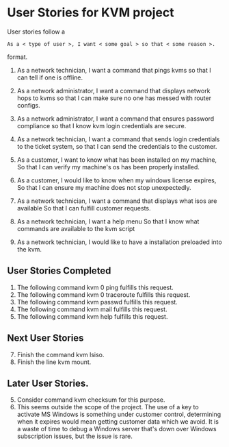 # User Stories for KVM project

User stories follow a

    As a < type of user >, I want < some goal > so that < some reason >.

format.

1.  As a network technician,
    I want a command that pings kvms
    so that I can tell if one is offline.

2.  As a network administrator,
    I want a command that displays network hops to kvms
    so that I can make sure no one has messed with router configs.

3.  As a network administrator,
    I want a command that ensures password compliance
    so that I know kvm login credentials are secure.

4.  As a network technician,
    I want a command that sends login credentials to the ticket system,
    so that I can send the credentials to the customer.

5.  As a customer,
    I want to know what has been installed on my machine,
    So that I can verify my machine's os has been properly installed.

6.  As a customer,
    I would like to know when my windows license expires,
    So that I can ensure my machine does not stop unexpectedly.

7.  As a network technician,
    I want a command that displays what isos are available
    So that I can fulfill customer requests.

8.  As a network technician,
    I want a help menu
    So that I know what commands are available to the kvm script

9.  As a network technician,
    I would like to have a installation preloaded into the
    kvm.

## User Stories Completed

1. The following command kvm 0 ping fulfills this request.
2. The following command kvm 0 traceroute fulfills this request.
3. The following command kvm <number> passwd fulfills this request.
4. The following command kvm <number> mail fulfills this request.
8. The following command kvm help fulfills this request.

## Next User Stories

7. Finish the command kvm lsiso.
9. Finish the line kvm mount.

## Later User Stories.

5. Consider command kvm checksum for this purpose.
6. This seems outside the scope of the project. The use of a key to
activate MS Windows is something under customer control, determining
when it expires would mean getting customer data which we avoid. It
is a waste of time to debug a Windows server that's down over Windows
subscription issues, but the issue is rare.
